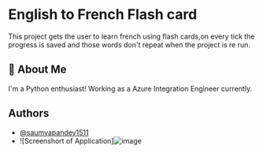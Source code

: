 
# English to French Flash card

This project gets the user to learn french using flash cards,on every tick the progress is saved and those words don't repeat when the project is re run.
## 🚀 About Me
I'm a Python enthusiast! 
Working as a Azure Integration Engineer currently.


## Authors

- [@saumyapandey1511](https://www.github.com/saumyapandey1511)
- ![Screenshort of Application]![image](https://github.com/saumyapandey1511/flash-card-project-FrenchToEnglish/assets/97386052/7687189c-a9b7-46c4-9de9-29156fe2d1ed)
